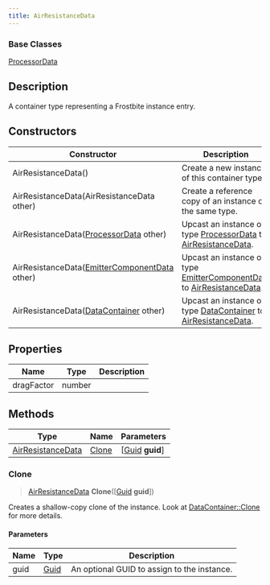 ```yaml
---
title: AirResistanceData
---
```

### Base Classes

[ProcessorData](ProcessorData)

## Description

A container type representing a Frostbite instance entry.

## Constructors

| Constructor                                                                  | Description                                                                                                               |
| ---------------------------------------------------------------------------- | ------------------------------------------------------------------------------------------------------------------------- |
| AirResistanceData()                                                          | Create a new instance of this container type.                                                                             |
| AirResistanceData(AirResistanceData other)                                   | Create a reference copy of an instance of the same type.                                                                  |
| AirResistanceData([ProcessorData](ProcessorData) other)                      | Upcast an instance of type [ProcessorData](ProcessorData) to [AirResistanceData](AirResistanceData).                      |
| AirResistanceData([EmitterComponentData](EmitterComponentData) other)        | Upcast an instance of type [EmitterComponentData](EmitterComponentData) to [AirResistanceData](AirResistanceData).        |
| AirResistanceData([DataContainer](/vext/ref/shared/class/datacontainer) other) | Upcast an instance of type [DataContainer](/vext/ref/shared/class/datacontainer) to [AirResistanceData](AirResistanceData). |

## Properties

| Name       | Type   | Description |
| ---------- | ------ | ----------- |
| dragFactor | number |             |

## Methods

| Type                                   | Name            | Parameters                                     |
| -------------------------------------- | --------------- | ---------------------------------------------- |
| [AirResistanceData](AirResistanceData) | [Clone](#clone) | \[[Guid](/vext/ref/shared/class/guid) **guid**\] |

### Clone

> [AirResistanceData](AirResistanceData) **Clone**(\[[Guid](/vext/ref/shared/class/guid) **guid**\])

Creates a shallow-copy clone of the instance. Look at [DataContainer::Clone](/vext/ref/shared/class/datacontainer#clone) for more details.

#### Parameters

| Name | Type         | Description                                 |
| ---- | ------------ | ------------------------------------------- |
| guid | [Guid](Guid) | An optional GUID to assign to the instance. |
